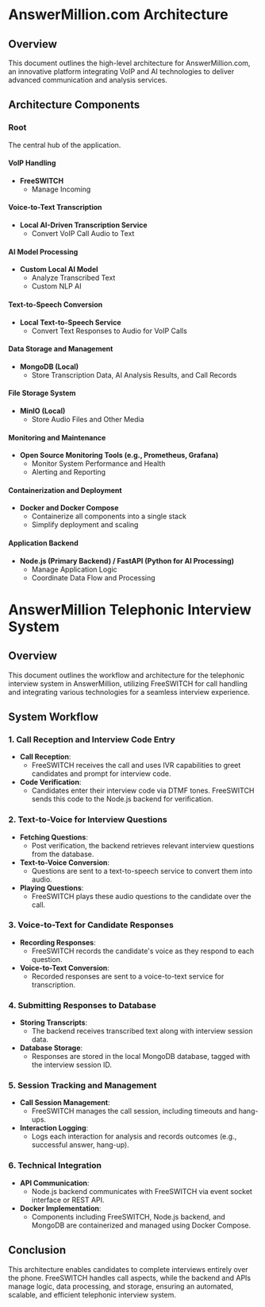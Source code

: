 # AnswerMillion.com Architecture

## Overview
This document outlines the high-level architecture for AnswerMillion.com, an innovative platform integrating VoIP and AI technologies to deliver advanced communication and analysis services.

## Architecture Components

### Root
The central hub of the application.

#### VoIP Handling
- **FreeSWITCH**
  - Manage Incoming 

#### Voice-to-Text Transcription
- **Local AI-Driven Transcription Service**
  - Convert VoIP Call Audio to Text

#### AI Model Processing
- **Custom Local AI Model**
  - Analyze Transcribed Text 
  - Custom NLP AI

#### Text-to-Speech Conversion
- **Local Text-to-Speech Service**
  - Convert Text Responses to Audio for VoIP Calls

#### Data Storage and Management
- **MongoDB (Local)**
  - Store Transcription Data, AI Analysis Results, and Call Records

#### File Storage System
- **MinIO (Local)**
  - Store Audio Files and Other Media

#### Monitoring and Maintenance
- **Open Source Monitoring Tools (e.g., Prometheus, Grafana)**
  - Monitor System Performance and Health
  - Alerting and Reporting

#### Containerization and Deployment
- **Docker and Docker Compose**
  - Containerize all components into a single stack
  - Simplify deployment and scaling

#### Application Backend
- **Node.js (Primary Backend) / FastAPI (Python for AI Processing)**
  - Manage Application Logic
  - Coordinate Data Flow and Processing

 # AnswerMillion Telephonic Interview System

## Overview
This document outlines the workflow and architecture for the telephonic interview system in AnswerMillion, utilizing FreeSWITCH for call handling and integrating various technologies for a seamless interview experience.

## System Workflow

### 1. Call Reception and Interview Code Entry
- **Call Reception**: 
  - FreeSWITCH receives the call and uses IVR capabilities to greet candidates and prompt for interview code.
- **Code Verification**: 
  - Candidates enter their interview code via DTMF tones. FreeSWITCH sends this code to the Node.js backend for verification.

### 2. Text-to-Voice for Interview Questions
- **Fetching Questions**: 
  - Post verification, the backend retrieves relevant interview questions from the database.
- **Text-to-Voice Conversion**: 
  - Questions are sent to a text-to-speech service to convert them into audio.
- **Playing Questions**: 
  - FreeSWITCH plays these audio questions to the candidate over the call.

### 3. Voice-to-Text for Candidate Responses
- **Recording Responses**: 
  - FreeSWITCH records the candidate's voice as they respond to each question.
- **Voice-to-Text Conversion**: 
  - Recorded responses are sent to a voice-to-text service for transcription.

### 4. Submitting Responses to Database
- **Storing Transcripts**: 
  - The backend receives transcribed text along with interview session data.
- **Database Storage**: 
  - Responses are stored in the local MongoDB database, tagged with the interview session ID.

### 5. Session Tracking and Management
- **Call Session Management**: 
  - FreeSWITCH manages the call session, including timeouts and hang-ups.
- **Interaction Logging**: 
  - Logs each interaction for analysis and records outcomes (e.g., successful answer, hang-up).

### 6. Technical Integration
- **API Communication**: 
  - Node.js backend communicates with FreeSWITCH via event socket interface or REST API.
- **Docker Implementation**: 
  - Components including FreeSWITCH, Node.js backend, and MongoDB are containerized and managed using Docker Compose.

## Conclusion
This architecture enables candidates to complete interviews entirely over the phone. FreeSWITCH handles call aspects, while the backend and APIs manage logic, data processing, and storage, ensuring an automated, scalable, and efficient telephonic interview system.

